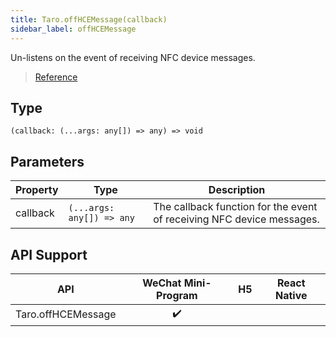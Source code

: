 ```yaml
---
title: Taro.offHCEMessage(callback)
sidebar_label: offHCEMessage
---
```


Un-listens on the event of receiving NFC device messages.

> [Reference](https://developers.weixin.qq.com/miniprogram/dev/api/device/nfc/wx.offHCEMessage.html)

## Type

```tsx
(callback: (...args: any[]) => any) => void
```

## Parameters

<table>
  <thead>
    <tr>
      <th>Property</th>
      <th>Type</th>
      <th>Description</th>
    </tr>
  </thead>
  <tbody>
    <tr>
      <td>callback</td>
      <td><code>(...args: any[]) =&gt; any</code></td>
      <td>The callback function for the event of receiving NFC device messages.</td>
    </tr>
  </tbody>
</table>

## API Support

|        API         | WeChat Mini-Program | H5 | React Native |
|:------------------:|:-------------------:|:--:|:------------:|
| Taro.offHCEMessage |         ✔️          |    |              |
